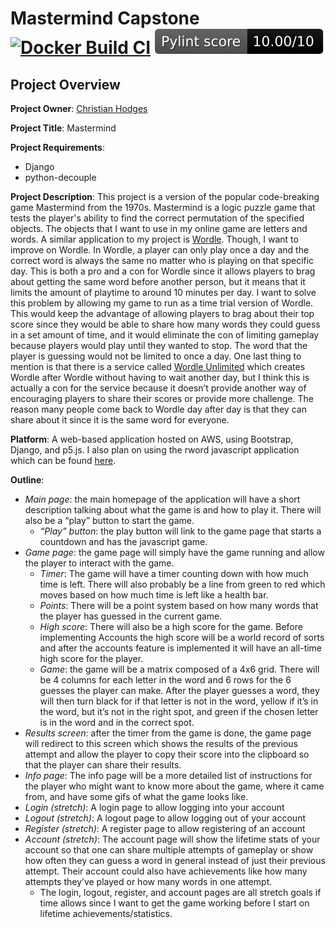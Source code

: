 # Mastermind Capstone [![Docker Build CI](https://github.com/chodges7/mastermind-capstone/actions/workflows/docker-build.yaml/badge.svg?branch=main)](https://github.com/chodges7/mastermind-capstone/actions/workflows/docker-build.yaml) [![python-linter](.github/badges/lint-score.svg)](https://github.com/chodges7/mastermind-capstone/actions/workflows/pylint.yaml)

## Project Overview

**Project Owner**: [Christian Hodges](https://github.com/chodges7) 

**Project Title**: Mastermind

**Project Requirements**: 

- Django
- python-decouple

**Project Description**: This project is a version of the popular code-breaking game Mastermind from the 1970s. Mastermind is a logic puzzle game that tests the player's ability to find the correct permutation of the specified objects. The objects that I want to use in my online game are letters and words. A similar application to my project is [Wordle](https://www.powerlanguage.co.uk/wordle/). Though, I want to improve on Wordle. In Wordle, a player can only play once a day and the correct word is always the same no matter who is playing on that specific day. This is both a pro and a con for Wordle since it allows players to brag about getting the same word before another person, but it means that it limits the amount of playtime to around 10 minutes per day. I want to solve this problem by allowing my game to run as a time trial version of Wordle. This would keep the advantage of allowing players to brag about their top score since they would be able to share how many words they could guess in a set amount of time, and it would eliminate the con of limiting gameplay because players would play until they wanted to stop. The word that the player is guessing would not be limited to once a day. One last thing to mention is that there is a service called [Wordle Unlimited](https://www.wordleunlimited.com/) which creates Wordle after Wordle without having to wait another day, but I think this is actually a con for the service because it doesn’t provide another way of encouraging players to share their scores or provide more challenge. The reason many people come back to Wordle day after day is that they can share about it since it is the same word for everyone.

**Platform**: A web-based application hosted on AWS, using Bootstrap, Django, and p5.js. I also plan on using the rword javascript application which can be found [here](https://github.com/xyfir/rword).

**Outline**:

- *Main page*: the main homepage of the application will have a short description talking about what the game is and how to play it. There will also be a “play” button to start the game.
	- *“Play” button*: the play button will link to the game page that starts a countdown and has the javascript game. 
- *Game page*: the game page will simply have the game running and allow the player to interact with the game.
	- *Timer*: The game will have a timer counting down with how much time is left. There will also probably be a line from green to red which moves based on how much time is left like a health bar.
	- *Points*: There will be a point system based on how many words that the player has guessed in the current game.
	- *High score*: There will also be a high score for the game. Before implementing Accounts the high score will be a world record of sorts and after the accounts feature is implemented it will have an all-time high score for the player.
	- *Game*: the game will be a matrix composed of a 4x6 grid. There will be 4 columns for each letter in the word and 6 rows for the 6 guesses the player can make. After the player guesses a word, they will then turn black for if that letter is not in the word, yellow if it’s in the word, but it’s not in the right spot, and green if the chosen letter is in the word and in the correct spot.
- *Results screen*: after the timer from the game is done, the game page will redirect to this screen which shows the results of the previous attempt and allow the player to copy their score into the clipboard so that the player can share their results.
- *Info page*: The info page will be a more detailed list of instructions for the player who might want to know more about the game, where it came from, and have some gifs of what the game looks like.
- *Login (stretch)*: A login page to allow logging into your account
- *Logout (stretch)*: A logout page to allow logging out of your account
- *Register (stretch)*: A register page to allow registering of an account
- *Account (stretch)*: The account page will show the lifetime stats of your account so that one can share multiple attempts of gameplay or show how often they can guess a word in general instead of just their previous attempt. Their account could also have achievements like how many attempts they’ve played or how many words in one attempt.
	- The login, logout, register, and account pages are all stretch goals if time allows since I want to get the game working before I start on lifetime achievements/statistics.
